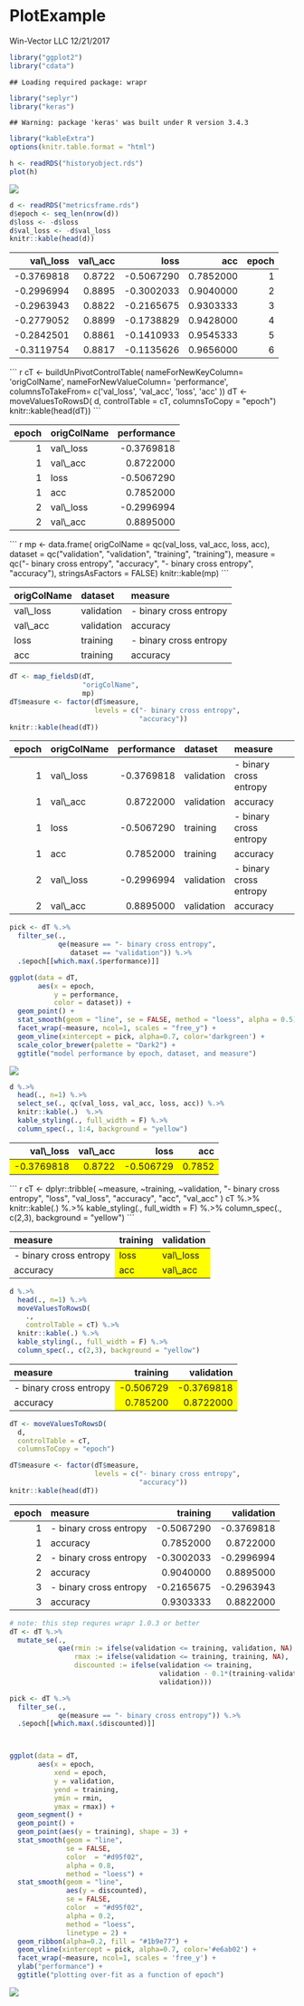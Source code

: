 PlotExample
================
Win-Vector LLC
12/21/2017

``` r
library("ggplot2")
library("cdata")
```

    ## Loading required package: wrapr

``` r
library("seplyr")
library("keras")
```

    ## Warning: package 'keras' was built under R version 3.4.3

``` r
library("kableExtra")
options(knitr.table.format = "html") 

h <- readRDS("historyobject.rds")
plot(h)
```

![](PlotExample_files/figure-markdown_github/setup-1.png)

``` r
d <- readRDS("metricsframe.rds")
d$epoch <- seq_len(nrow(d))
d$loss <- -d$loss
d$val_loss <- -d$val_loss
knitr::kable(head(d))
```

<table>
<thead>
<tr>
<th style="text-align:right;">
val\_loss
</th>
<th style="text-align:right;">
val\_acc
</th>
<th style="text-align:right;">
loss
</th>
<th style="text-align:right;">
acc
</th>
<th style="text-align:right;">
epoch
</th>
</tr>
</thead>
<tbody>
<tr>
<td style="text-align:right;">
-0.3769818
</td>
<td style="text-align:right;">
0.8722
</td>
<td style="text-align:right;">
-0.5067290
</td>
<td style="text-align:right;">
0.7852000
</td>
<td style="text-align:right;">
1
</td>
</tr>
<tr>
<td style="text-align:right;">
-0.2996994
</td>
<td style="text-align:right;">
0.8895
</td>
<td style="text-align:right;">
-0.3002033
</td>
<td style="text-align:right;">
0.9040000
</td>
<td style="text-align:right;">
2
</td>
</tr>
<tr>
<td style="text-align:right;">
-0.2963943
</td>
<td style="text-align:right;">
0.8822
</td>
<td style="text-align:right;">
-0.2165675
</td>
<td style="text-align:right;">
0.9303333
</td>
<td style="text-align:right;">
3
</td>
</tr>
<tr>
<td style="text-align:right;">
-0.2779052
</td>
<td style="text-align:right;">
0.8899
</td>
<td style="text-align:right;">
-0.1738829
</td>
<td style="text-align:right;">
0.9428000
</td>
<td style="text-align:right;">
4
</td>
</tr>
<tr>
<td style="text-align:right;">
-0.2842501
</td>
<td style="text-align:right;">
0.8861
</td>
<td style="text-align:right;">
-0.1410933
</td>
<td style="text-align:right;">
0.9545333
</td>
<td style="text-align:right;">
5
</td>
</tr>
<tr>
<td style="text-align:right;">
-0.3119754
</td>
<td style="text-align:right;">
0.8817
</td>
<td style="text-align:right;">
-0.1135626
</td>
<td style="text-align:right;">
0.9656000
</td>
<td style="text-align:right;">
6
</td>
</tr>
</tbody>
</table>
``` r
cT <- buildUnPivotControlTable(
  nameForNewKeyColumn= 'origColName',
  nameForNewValueColumn= 'performance',
  columnsToTakeFrom= c('val_loss',
                       'val_acc',
                       'loss',
                       'acc' ))
dT <- moveValuesToRowsD(
  d,
  controlTable = cT,
  columnsToCopy = "epoch")
knitr::kable(head(dT))
```

<table>
<thead>
<tr>
<th style="text-align:right;">
epoch
</th>
<th style="text-align:left;">
origColName
</th>
<th style="text-align:right;">
performance
</th>
</tr>
</thead>
<tbody>
<tr>
<td style="text-align:right;">
1
</td>
<td style="text-align:left;">
val\_loss
</td>
<td style="text-align:right;">
-0.3769818
</td>
</tr>
<tr>
<td style="text-align:right;">
1
</td>
<td style="text-align:left;">
val\_acc
</td>
<td style="text-align:right;">
0.8722000
</td>
</tr>
<tr>
<td style="text-align:right;">
1
</td>
<td style="text-align:left;">
loss
</td>
<td style="text-align:right;">
-0.5067290
</td>
</tr>
<tr>
<td style="text-align:right;">
1
</td>
<td style="text-align:left;">
acc
</td>
<td style="text-align:right;">
0.7852000
</td>
</tr>
<tr>
<td style="text-align:right;">
2
</td>
<td style="text-align:left;">
val\_loss
</td>
<td style="text-align:right;">
-0.2996994
</td>
</tr>
<tr>
<td style="text-align:right;">
2
</td>
<td style="text-align:left;">
val\_acc
</td>
<td style="text-align:right;">
0.8895000
</td>
</tr>
</tbody>
</table>
``` r
mp <- data.frame(
  origColName = qc(val_loss, val_acc, 
                     loss, acc),
  dataset = qc("validation", "validation", 
               "training", "training"),
  measure = qc("- binary cross entropy", "accuracy",
               "- binary cross entropy", "accuracy"),
  stringsAsFactors = FALSE)
knitr::kable(mp)
```

<table>
<thead>
<tr>
<th style="text-align:left;">
origColName
</th>
<th style="text-align:left;">
dataset
</th>
<th style="text-align:left;">
measure
</th>
</tr>
</thead>
<tbody>
<tr>
<td style="text-align:left;">
val\_loss
</td>
<td style="text-align:left;">
validation
</td>
<td style="text-align:left;">
-   binary cross entropy
    </td>
    </tr>
    <tr>
    <td style="text-align:left;">
    val\_acc
    </td>
    <td style="text-align:left;">
    validation
    </td>
    <td style="text-align:left;">
    accuracy
    </td>
    </tr>
    <tr>
    <td style="text-align:left;">
    loss
    </td>
    <td style="text-align:left;">
    training
    </td>
    <td style="text-align:left;">
    -   binary cross entropy
        </td>
        </tr>
        <tr>
        <td style="text-align:left;">
        acc
        </td>
        <td style="text-align:left;">
        training
        </td>
        <td style="text-align:left;">
        accuracy
        </td>
        </tr>
        </tbody>
        </table>

``` r
dT <- map_fieldsD(dT, 
                  "origColName",
                  mp)
dT$measure <- factor(dT$measure, 
                     levels = c("- binary cross entropy",
                                "accuracy"))
knitr::kable(head(dT))
```

<table>
<thead>
<tr>
<th style="text-align:right;">
epoch
</th>
<th style="text-align:left;">
origColName
</th>
<th style="text-align:right;">
performance
</th>
<th style="text-align:left;">
dataset
</th>
<th style="text-align:left;">
measure
</th>
</tr>
</thead>
<tbody>
<tr>
<td style="text-align:right;">
1
</td>
<td style="text-align:left;">
val\_loss
</td>
<td style="text-align:right;">
-0.3769818
</td>
<td style="text-align:left;">
validation
</td>
<td style="text-align:left;">
-   binary cross entropy
    </td>
    </tr>
    <tr>
    <td style="text-align:right;">
    1
    </td>
    <td style="text-align:left;">
    val\_acc
    </td>
    <td style="text-align:right;">
    0.8722000
    </td>
    <td style="text-align:left;">
    validation
    </td>
    <td style="text-align:left;">
    accuracy
    </td>
    </tr>
    <tr>
    <td style="text-align:right;">
    1
    </td>
    <td style="text-align:left;">
    loss
    </td>
    <td style="text-align:right;">
    -0.5067290
    </td>
    <td style="text-align:left;">
    training
    </td>
    <td style="text-align:left;">
    -   binary cross entropy
        </td>
        </tr>
        <tr>
        <td style="text-align:right;">
        1
        </td>
        <td style="text-align:left;">
        acc
        </td>
        <td style="text-align:right;">
        0.7852000
        </td>
        <td style="text-align:left;">
        training
        </td>
        <td style="text-align:left;">
        accuracy
        </td>
        </tr>
        <tr>
        <td style="text-align:right;">
        2
        </td>
        <td style="text-align:left;">
        val\_loss
        </td>
        <td style="text-align:right;">
        -0.2996994
        </td>
        <td style="text-align:left;">
        validation
        </td>
        <td style="text-align:left;">
        -   binary cross entropy
            </td>
            </tr>
            <tr>
            <td style="text-align:right;">
            2
            </td>
            <td style="text-align:left;">
            val\_acc
            </td>
            <td style="text-align:right;">
            0.8895000
            </td>
            <td style="text-align:left;">
            validation
            </td>
            <td style="text-align:left;">
            accuracy
            </td>
            </tr>
            </tbody>
            </table>

``` r
pick <- dT %.>%
  filter_se(.,
            qe(measure == "- binary cross entropy",
               dataset == "validation")) %.>%
  .$epoch[[which.max(.$performance)]]

ggplot(data = dT, 
       aes(x = epoch, 
           y = performance,
           color = dataset)) +
  geom_point() +
  stat_smooth(geom = "line", se = FALSE, method = "loess", alpha = 0.5) +
  facet_wrap(~measure, ncol=1, scales = "free_y") +
  geom_vline(xintercept = pick, alpha=0.7, color='darkgreen') +
  scale_color_brewer(palette = "Dark2") + 
  ggtitle("model performance by epoch, dataset, and measure")
```

![](PlotExample_files/figure-markdown_github/firstplot-1.png)

``` r
d %.>%
  head(., n=1) %.>%
  select_se(., qc(val_loss, val_acc, loss, acc)) %.>%
  knitr::kable(.)  %.>%
  kable_styling(., full_width = F) %.>%
  column_spec(., 1:4, background = "yellow")
```

<table class="table" style="width: auto !important; margin-left: auto; margin-right: auto;">
<thead>
<tr>
<th style="text-align:right;">
val\_loss
</th>
<th style="text-align:right;">
val\_acc
</th>
<th style="text-align:right;">
loss
</th>
<th style="text-align:right;">
acc
</th>
</tr>
</thead>
<tbody>
<tr>
<td style="text-align:right;background-color: yellow;">
-0.3769818
</td>
<td style="text-align:right;background-color: yellow;">
0.8722
</td>
<td style="text-align:right;background-color: yellow;">
-0.506729
</td>
<td style="text-align:right;background-color: yellow;">
0.7852
</td>
</tr>
</tbody>
</table>
``` r
cT <- dplyr::tribble(
  ~measure,                 ~training, ~validation,
  "- binary cross entropy", "loss",    "val_loss",
  "accuracy",               "acc",     "val_acc"
)
cT %.>%
  knitr::kable(.) %.>%
  kable_styling(., full_width = F) %.>%
  column_spec(., c(2,3), background = "yellow")
```

<table class="table" style="width: auto !important; margin-left: auto; margin-right: auto;">
<thead>
<tr>
<th style="text-align:left;">
measure
</th>
<th style="text-align:left;">
training
</th>
<th style="text-align:left;">
validation
</th>
</tr>
</thead>
<tbody>
<tr>
<td style="text-align:left;">
-   binary cross entropy
    </td>
    <td style="text-align:left;background-color: yellow;">
    loss
    </td>
    <td style="text-align:left;background-color: yellow;">
    val\_loss
    </td>
    </tr>
    <tr>
    <td style="text-align:left;">
    accuracy
    </td>
    <td style="text-align:left;background-color: yellow;">
    acc
    </td>
    <td style="text-align:left;background-color: yellow;">
    val\_acc
    </td>
    </tr>
    </tbody>
    </table>

``` r
d %.>%
  head(., n=1) %.>%
  moveValuesToRowsD(
    .,
    controlTable = cT) %.>%
  knitr::kable(.) %.>%
  kable_styling(., full_width = F) %.>%
  column_spec(., c(2,3), background = "yellow")
```

<table class="table" style="width: auto !important; margin-left: auto; margin-right: auto;">
<thead>
<tr>
<th style="text-align:left;">
measure
</th>
<th style="text-align:right;">
training
</th>
<th style="text-align:right;">
validation
</th>
</tr>
</thead>
<tbody>
<tr>
<td style="text-align:left;">
-   binary cross entropy
    </td>
    <td style="text-align:right;background-color: yellow;">
    -0.506729
    </td>
    <td style="text-align:right;background-color: yellow;">
    -0.3769818
    </td>
    </tr>
    <tr>
    <td style="text-align:left;">
    accuracy
    </td>
    <td style="text-align:right;background-color: yellow;">
    0.785200
    </td>
    <td style="text-align:right;background-color: yellow;">
    0.8722000
    </td>
    </tr>
    </tbody>
    </table>

``` r
dT <- moveValuesToRowsD(
  d,
  controlTable = cT,
  columnsToCopy = "epoch")

dT$measure <- factor(dT$measure, 
                     levels = c("- binary cross entropy",
                                "accuracy"))
knitr::kable(head(dT))
```

<table>
<thead>
<tr>
<th style="text-align:right;">
epoch
</th>
<th style="text-align:left;">
measure
</th>
<th style="text-align:right;">
training
</th>
<th style="text-align:right;">
validation
</th>
</tr>
</thead>
<tbody>
<tr>
<td style="text-align:right;">
1
</td>
<td style="text-align:left;">
-   binary cross entropy
    </td>
    <td style="text-align:right;">
    -0.5067290
    </td>
    <td style="text-align:right;">
    -0.3769818
    </td>
    </tr>
    <tr>
    <td style="text-align:right;">
    1
    </td>
    <td style="text-align:left;">
    accuracy
    </td>
    <td style="text-align:right;">
    0.7852000
    </td>
    <td style="text-align:right;">
    0.8722000
    </td>
    </tr>
    <tr>
    <td style="text-align:right;">
    2
    </td>
    <td style="text-align:left;">
    -   binary cross entropy
        </td>
        <td style="text-align:right;">
        -0.3002033
        </td>
        <td style="text-align:right;">
        -0.2996994
        </td>
        </tr>
        <tr>
        <td style="text-align:right;">
        2
        </td>
        <td style="text-align:left;">
        accuracy
        </td>
        <td style="text-align:right;">
        0.9040000
        </td>
        <td style="text-align:right;">
        0.8895000
        </td>
        </tr>
        <tr>
        <td style="text-align:right;">
        3
        </td>
        <td style="text-align:left;">
        -   binary cross entropy
            </td>
            <td style="text-align:right;">
            -0.2165675
            </td>
            <td style="text-align:right;">
            -0.2963943
            </td>
            </tr>
            <tr>
            <td style="text-align:right;">
            3
            </td>
            <td style="text-align:left;">
            accuracy
            </td>
            <td style="text-align:right;">
            0.9303333
            </td>
            <td style="text-align:right;">
            0.8822000
            </td>
            </tr>
            </tbody>
            </table>

``` r
# note: this step requres wrapr 1.0.3 or better
dT <- dT %.>%
  mutate_se(.,
            qae(rmin := ifelse(validation <= training, validation, NA),
                rmax := ifelse(validation <= training, training, NA),
                discounted := ifelse(validation <= training, 
                                     validation - 0.1*(training-validation), 
                                     validation)))

pick <- dT %.>%
  filter_se(.,
            qe(measure == "- binary cross entropy")) %.>%
  .$epoch[[which.max(.$discounted)]]



ggplot(data = dT, 
       aes(x = epoch,
           xend = epoch,
           y = validation,
           yend = training,
           ymin = rmin,
           ymax = rmax)) +
  geom_segment() +
  geom_point() +
  geom_point(aes(y = training), shape = 3) +
  stat_smooth(geom = "line",
              se = FALSE, 
              color  = "#d95f02", 
              alpha = 0.8,
              method = "loess") +
  stat_smooth(geom = "line",
              aes(y = discounted),
              se = FALSE, 
              color  = "#d95f02", 
              alpha = 0.2,
              method = "loess",
              linetype = 2) +
  geom_ribbon(alpha=0.2, fill = "#1b9e77") +
  geom_vline(xintercept = pick, alpha=0.7, color='#e6ab02') +
  facet_wrap(~measure, ncol=1, scales = 'free_y') +
  ylab("performance") +
  ggtitle("plotting over-fit as a function of epoch")
```

![](PlotExample_files/figure-markdown_github/lineplot-1.png)
